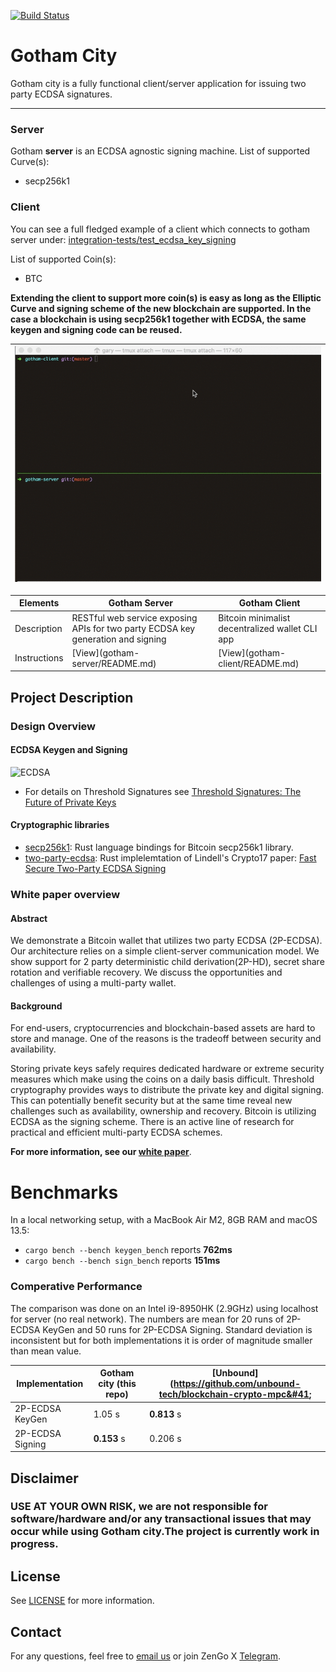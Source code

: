 [![Build Status](https://travis-ci.org/KZen-networks/gotham-city.svg?branch=master)](https://travis-ci.org/KZen-networks/gotham-city)

Gotham City
=====================================
Gotham city is a fully functional client/server application for issuing two party ECDSA signatures.

-------
### Server
Gotham **server** is an ECDSA agnostic signing machine.
List of supported Curve(s):

 * secp256k1

### Client
You can see a full fledged example of a client which connects to gotham server under: [integration-tests/test_ecdsa_key_signing](https://github.com/ZenGo-X/gotham-city/blob/master/integration-tests/tests/ecdsa.rs#L109)

List of supported Coin&#40;s&#41;:

 * BTC


**Extending the client to support more coin&#40;s&#41; is easy as long as the Elliptic Curve and signing scheme of the new blockchain are supported. In the case a blockchain is using secp256k1 together with ECDSA, the same keygen and signing code can be reused.**


| ![demo.gif](/OSINT/Github/gotham-city/gotham-city-demo.gif)|
| -------------------------------------------- |

| Elements                                                 | Gotham Server                                | Gotham Client                                |
| -------------------------------------------- | -------------------------------------------- |--------------------------------------------
| Description | RESTful web service exposing APIs for two party ECDSA key generation and signing | Bitcoin minimalist decentralized wallet CLI app |
| Instructions | [View]&#40;gotham-server/README.md&#41; | [View]&#40;gotham-client/README.md&#41; |

Project Description
-------

### Design Overview

#### ECDSA Keygen and Signing
![ECDSA](misc/ecdsa-illustration.png)
* For details on Threshold Signatures see [Threshold Signatures: The Future of Private Keys](https://medium.com/kzen-networks/threshold-signatures-private-key-the-next-generation-f27b30793b)

#### Cryptographic libraries
* [secp256k1](https://github.com/rust-bitcoin/rust-secp256k1/): Rust language bindings for Bitcoin secp256k1 library.
* [two-party-ecdsa](https://github.com/ZenGo-X/two-party-ecdsa): Rust implelemtation of Lindell's Crypto17 paper: [Fast Secure Two-Party ECDSA Signing](https://eprint.iacr.org/2017/552)

### White paper overview

#### Abstract

We demonstrate a Bitcoin wallet that utilizes two party ECDSA &#40;2P-ECDSA&#41;. Our architecture relies on a simple client-server communication model. We show support for 2 party deterministic child derivation&#40;2P-HD&#41;, secret share rotation and verifiable recovery. We discuss the opportunities and challenges of using a multi-party wallet.

#### Background
For end-users, cryptocurrencies and blockchain-based assets are hard to store and manage. One of the reasons is the tradeoff between security and availability.

Storing private keys safely requires dedicated hardware or extreme security measures which make using the coins on a daily basis difficult. 
Threshold cryptography provides ways to distribute the private key and digital signing.
This can potentially benefit security but at the same time reveal new challenges such as availability, ownership and recovery. 
Bitcoin is utilizing ECDSA as the signing scheme. There is an active line of research for practical and efficient multi-party ECDSA schemes.

**For more information, see our [white paper](white-paper/white-paper.pdf)**.

# Benchmarks
In a local networking setup, with a MacBook Air M2, 8GB RAM and macOS 13.5:
* `cargo bench --bench keygen_bench` reports **762ms** 
* `cargo bench --bench sign_bench` reports **151ms** 

### Comperative Performance

The comparison was done on an Intel i9-8950HK &#40;2.9GHz&#41; using localhost for server &#40;no real network&#41;. The numbers are mean for 20 runs of 2P-ECDSA KeyGen and 50 runs for 2P-ECDSA Signing. Standard deviation is inconsistent but for both implementations it is order of magnitude smaller than mean value.

|        Implementation         |   Gotham city &#40;this repo&#41;    |    [Unbound]&#40;https://github.com/unbound-tech/blockchain-crypto-mpc&#41;       | 
|-------------------------------|------------------------|------------------------|
| 2P-ECDSA KeyGen                      |        1.05 s            |      **0.813** s           |
|    2P-ECDSA Signing    |      **0.153** s        |      0.206 s     |

Disclaimer
-------
### **USE AT YOUR OWN RISK, we are not responsible for software/hardware and/or any transactional issues that may occur while using Gotham city.The project is currently work in progress.**



License
-------
See [LICENSE](LICENSE) for more information.

Contact
-------
For any questions, feel free to [email us](mailto:github@kzencorp.com) or join ZenGo X [Telegram](https://t.me/joinchat/ET1mddGXRoyCxZ-7).
